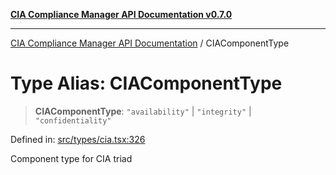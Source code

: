 [**CIA Compliance Manager API Documentation v0.7.0**](../README.md)

***

[CIA Compliance Manager API Documentation](../globals.md) / CIAComponentType

# Type Alias: CIAComponentType

> **CIAComponentType**: `"availability"` \| `"integrity"` \| `"confidentiality"`

Defined in: [src/types/cia.tsx:326](https://github.com/Hack23/cia-compliance-manager/blob/main/src/types/cia.tsx#L326)

Component type for CIA triad
